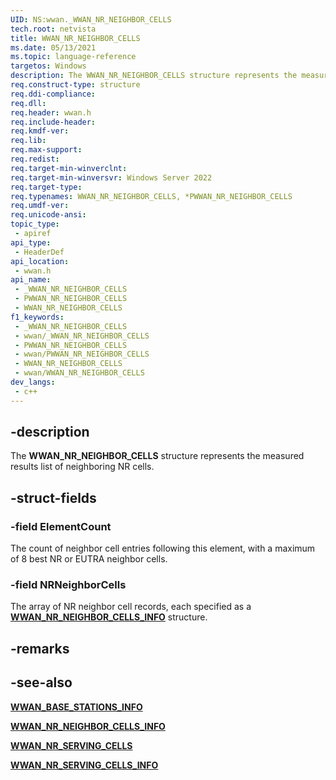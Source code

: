 ```yaml
---
UID: NS:wwan._WWAN_NR_NEIGHBOR_CELLS
tech.root: netvista
title: WWAN_NR_NEIGHBOR_CELLS
ms.date: 05/13/2021
ms.topic: language-reference
targetos: Windows
description: The WWAN_NR_NEIGHBOR_CELLS structure represents the measured results list of neighboring NR cells.
req.construct-type: structure
req.ddi-compliance: 
req.dll: 
req.header: wwan.h
req.include-header: 
req.kmdf-ver: 
req.lib: 
req.max-support: 
req.redist: 
req.target-min-winverclnt: 
req.target-min-winversvr: Windows Server 2022
req.target-type: 
req.typenames: WWAN_NR_NEIGHBOR_CELLS, *PWWAN_NR_NEIGHBOR_CELLS
req.umdf-ver: 
req.unicode-ansi: 
topic_type:
 - apiref
api_type:
 - HeaderDef
api_location:
 - wwan.h
api_name:
 - _WWAN_NR_NEIGHBOR_CELLS
 - PWWAN_NR_NEIGHBOR_CELLS
 - WWAN_NR_NEIGHBOR_CELLS
f1_keywords:
 - _WWAN_NR_NEIGHBOR_CELLS
 - wwan/_WWAN_NR_NEIGHBOR_CELLS
 - PWWAN_NR_NEIGHBOR_CELLS
 - wwan/PWWAN_NR_NEIGHBOR_CELLS
 - WWAN_NR_NEIGHBOR_CELLS
 - wwan/WWAN_NR_NEIGHBOR_CELLS
dev_langs:
 - c++
---
```


## -description

The **WWAN_NR_NEIGHBOR_CELLS** structure represents the measured results list of neighboring NR cells.

## -struct-fields

### -field ElementCount

The count of neighbor cell entries following this element, with a maximum of 8 best NR or EUTRA neighbor cells.

### -field NRNeighborCells

The array of NR neighbor cell records, each specified as a [**WWAN_NR_NEIGHBOR_CELLS_INFO**](ns-wwan-wwan_nr_neighbor_cells_info.md) structure.

## -remarks

## -see-also

[**WWAN_BASE_STATIONS_INFO**](ns-wwan-_wwan_base_stations_info.md)

[**WWAN_NR_NEIGHBOR_CELLS_INFO**](ns-wwan-wwan_nr_neighbor_cells_info.md)

[**WWAN_NR_SERVING_CELLS**](ns-wwan-wwan_nr_serving_cells.md)

[**WWAN_NR_SERVING_CELLS_INFO**](ns-wwan-wwan_nr_serving_cells_info.md)